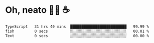 # Oh, neato 🧑‍💻 ☕

<!--START_SECTION:waka-->

```txt
TypeScript   31 hrs 40 mins  █████████████████████████   99.99 %
fish         0 secs          ░░░░░░░░░░░░░░░░░░░░░░░░░   00.01 %
Text         0 secs          ░░░░░░░░░░░░░░░░░░░░░░░░░   00.00 %
```

<!--END_SECTION:waka-->
